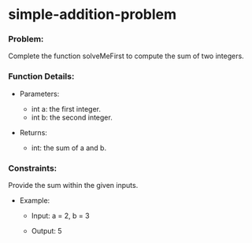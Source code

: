 # simple-addition-problem

### Problem:
Complete the function solveMeFirst to compute the sum of two integers.

### Function Details:
- Parameters:
  * int a: the first integer.
  * int b: the second integer.
 
 - Returns:
   * int: the sum of a and b.
  
### Constraints:
Provide the sum within the given inputs.

- Example:
  * Input:
    a = 2, b = 3

  * Output:
    5

